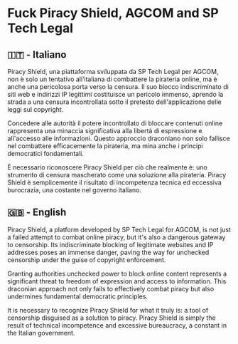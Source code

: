 # Fuck Piracy Shield, AGCOM and SP Tech Legal

## 🇮🇹 - Italiano 

Piracy Shield, una piattaforma sviluppata da SP Tech Legal per AGCOM, non è solo un tentativo all’italiana di combattere la pirateria online, ma è anche una pericolosa porta verso la censura. Il suo blocco indiscriminato di siti web e indirizzi IP legittimi costituisce un pericolo immenso, aprendo la strada a una censura incontrollata sotto il pretesto dell'applicazione delle leggi sul copyright.

Concedere alle autorità il potere incontrollato di bloccare contenuti online rappresenta una minaccia significativa alla libertà di espressione e all'accesso alle informazioni. Questo approccio draconiano non solo fallisce nel combattere efficacemente la pirateria, ma mina anche i principi democratici fondamentali.

È necessario riconoscere Piracy Shield per ciò che realmente è: uno strumento di censura mascherato come una soluzione alla pirateria. Piracy Shield è semplicemente il risultato di incompetenza tecnica ed eccessiva burocrazia, una costante nel governo italiano.

## 🇬🇧 - English

Piracy Shield, a platform developed by SP Tech Legal for AGCOM, is not just a failed attempt to combat online piracy, but it's also a dangerous gateway to censorship. Its indiscriminate blocking of legitimate websites and IP addresses poses an immense danger, paving the way for unchecked censorship under the guise of copyright enforcement.

Granting authorities unchecked power to block online content represents a significant threat to freedom of expression and access to information. This draconian approach not only fails to effectively combat piracy but also undermines fundamental democratic principles.

It is necessary to recognize Piracy Shield for what it truly is: a tool of censorship disguised as a solution to piracy. Piracy Shield is simply the result of technical incompetence and excessive bureaucracy, a constant in the Italian government.
